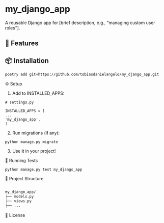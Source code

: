 # my_django_app

A reusable Django app for [brief description, e.g., "managing custom user roles"].

## 🚀 Features

## 📦 Installation

```bash
poetry add git+https://github.com/tobiasdanielangelo/my_django_app.git
```

⚙️ Setup

1. Add to INSTALLED_APPS:

```
# settings.py

INSTALLED_APPS = [
...
'my_django_app',
]

```

2. Run migrations (if any):

```
python manage.py migrate
```

3. Use it in your project!

🧪 Running Tests

```
python manage.py test my_django_app
```

📁 Project Structure

```bash

my_django_app/
├── models.py
├── views.py
├── ...

```

📃 License
